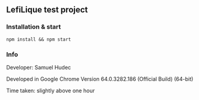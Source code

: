 ## LefiLique test project

### Installation & start
`npm install && npm start`

### Info

Developer: Samuel Hudec

Developed in Google Chrome Version 64.0.3282.186 (Official Build) (64-bit)

Time taken: slightly above one hour
